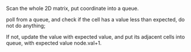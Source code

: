
Scan the whole 2D matrix,  put coordinate into a queue. 

poll from a queue, and check if the cell has a value less than expected, do not do anything;  

If not, update the value with expected value, and put its adjacent cells into queue, with expected value node.val+1.    

